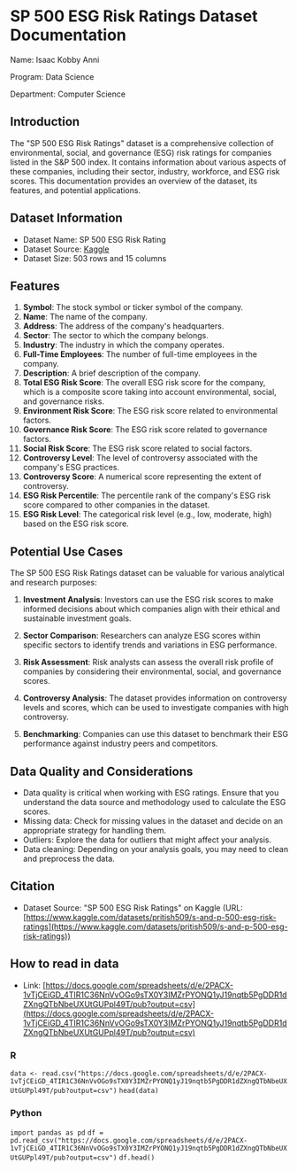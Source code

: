 # SP 500 ESG Risk Ratings Dataset Documentation

Name: Isaac Kobby Anni

Program: Data Science

Department: Computer Science

## Introduction

The "SP 500 ESG Risk Ratings" dataset is a comprehensive collection of environmental, social, and governance (ESG) risk ratings for companies listed in the S&P 500 index. It contains information about various aspects of these companies, including their sector, industry, workforce, and ESG risk scores. This documentation provides an overview of the dataset, its features, and potential applications.

## Dataset Information
- Dataset Name: SP 500 ESG Risk Rating
- Dataset Source: [Kaggle](https://www.kaggle.com/datasets/pritish509/s-and-p-500-esg-risk-ratings)
- Dataset Size: 503 rows and 15 columns

## Features 

1. **Symbol**: The stock symbol or ticker symbol of the company.
2. **Name**: The name of the company.
3. **Address**: The address of the company's headquarters.
4. **Sector**: The sector to which the company belongs.
5. **Industry**: The industry in which the company operates.
6. **Full-Time Employees**: The number of full-time employees in the company.
7. **Description**: A brief description of the company.
8. **Total ESG Risk Score**: The overall ESG risk score for the company, which is a composite score taking into account environmental, social, and governance risks.
9. **Environment Risk Score**: The ESG risk score related to environmental factors.
10. **Governance Risk Score**: The ESG risk score related to governance factors.
11. **Social Risk Score**: The ESG risk score related to social factors.
12. **Controversy Level**: The level of controversy associated with the company's ESG practices.
13. **Controversy Score**: A numerical score representing the extent of controversy.
14. **ESG Risk Percentile**: The percentile rank of the company's ESG risk score compared to other companies in the dataset.
15. **ESG Risk Level**: The categorical risk level (e.g., low, moderate, high) based on the ESG risk score.

## Potential Use Cases

The SP 500 ESG Risk Ratings dataset can be valuable for various analytical and research purposes:

1. **Investment Analysis**: Investors can use the ESG risk scores to make informed decisions about which companies align with their ethical and sustainable investment goals.

2. **Sector Comparison**: Researchers can analyze ESG scores within specific sectors to identify trends and variations in ESG performance.

3. **Risk Assessment**: Risk analysts can assess the overall risk profile of companies by considering their environmental, social, and governance scores.

4. **Controversy Analysis**: The dataset provides information on controversy levels and scores, which can be used to investigate companies with high controversy.

5. **Benchmarking**: Companies can use this dataset to benchmark their ESG performance against industry peers and competitors.

## Data Quality and Considerations

- Data quality is critical when working with ESG ratings. Ensure that you understand the data source and methodology used to calculate the ESG scores.
- Missing data: Check for missing values in the dataset and decide on an appropriate strategy for handling them.
- Outliers: Explore the data for outliers that might affect your analysis.
- Data cleaning: Depending on your analysis goals, you may need to clean and preprocess the data.

## Citation

- Dataset Source: "SP 500 ESG Risk Ratings" on Kaggle (URL: [https://www.kaggle.com/datasets/pritish509/s-and-p-500-esg-risk-ratings](https://www.kaggle.com/datasets/pritish509/s-and-p-500-esg-risk-ratings))

## How to read in data
- Link: [https://docs.google.com/spreadsheets/d/e/2PACX-1vTjCEiGD_4TIR1C36NnVvOGo9sTX0Y3IMZrPYONQ1yJ19nqtb5PgDDR1dZXngQTbNbeUXUtGUPpl49T/pub?output=csv](https://docs.google.com/spreadsheets/d/e/2PACX-1vTjCEiGD_4TIR1C36NnVvOGo9sTX0Y3IMZrPYONQ1yJ19nqtb5PgDDR1dZXngQTbNbeUXUtGUPpl49T/pub?output=csv)

### R

`data <- read.csv("https://docs.google.com/spreadsheets/d/e/2PACX-1vTjCEiGD_4TIR1C36NnVvOGo9sTX0Y3IMZrPYONQ1yJ19nqtb5PgDDR1dZXngQTbNbeUXUtGUPpl49T/pub?output=csv")`
`head(data)`

### Python

`import pandas as pd`
`df = pd.read_csv("https://docs.google.com/spreadsheets/d/e/2PACX-1vTjCEiGD_4TIR1C36NnVvOGo9sTX0Y3IMZrPYONQ1yJ19nqtb5PgDDR1dZXngQTbNbeUXUtGUPpl49T/pub?output=csv")`
`df.head()`